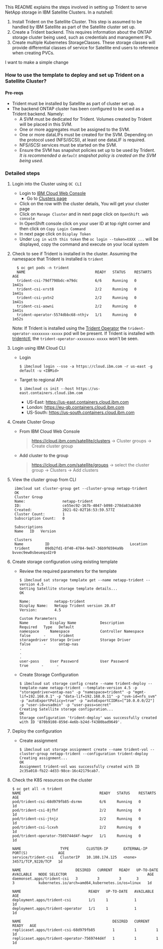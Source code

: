This README explains the steps involved in setting up Trident to serve NetApp
storage in IBM Satellite Clusters. In a nutshell:

1. Install Trident on the Satellite Cluster. This step is assumed to be handled
   by IBM Satellite as part of the Satellite cluster set up.
2. Create a Trident backend. This requires information about the ONTAP storage
   cluster being used, such as credentials and management IPs.
3. Create multiple Kubernetes StorageClasses. These storage classes will provide
   differential classes of service for Satellite end users to reference when
   creating PVCs.

I want to make a simple change
### How to use the template to deploy and set up Trident on a Satellite Cluster?

#### Pre-reqs
- Trident must be installed by Satellite as part of cluster set up.
- The backend ONTAP cluster has been configured to be used as a Trident backend.
  Namely:
    - A SVM must be dedicated for Trident. Volumes created by Trident will be placed
      in this SVM.
    - One or more aggregates must be assigned to the SVM.
    - One or more dataLIFs must be created for the SVM. Depending on the protocol
      used (NFS/iSCSI), at least one dataLIF is required.
    - NFS/iSCSI services must be started on the SVM.
    - Ensure the SVM has snapshot policies set up to be used by Trident. *It is
      recommended a `default` snapshot policy is created on the SVM being used*.

### Detailed steps
1. Login into the Cluster using `OC CLI`
   - Login to [IBM Cloud Web Console](https://cloud.ibm.com/)
	 - Go to [Clusters page](https://cloud.ibm.com/satellite/clusters)
   - Click on the row with the cluster details, You will get your cluster page
   - Click on `Manage Cluster` and in next page click on `OpenShift web console`
   - In OpenShift console click on your user ID at top right corner and then click on `Copy Login Command`
   - In next page click on `Display Token`
   - Under `Log in with this token` the `oc login --token=XXXX ...` will be displayed, copy the command and execute on your local system

2. Check to see if Trident is installed in the cluster. Assuming the namespace
   that Trident is installed is `trident`
   ```
     $ oc get pods -n trident
     NAME                                READY   STATUS    RESTARTS   AGE
     trident-csi-79df798bdc-m79dc        6/6     Running   0          1m41s
     trident-csi-xrst8                   2/2     Running   0          1m41s
     trident-csi-yxtn2                   2/2     Running   0          1m41s
     trident-csi-aowni                   2/2     Running   0          1m41s
     trident-operator-5574dbbc68-nthjv   1/1     Running   0          1m52s
     ```
   Note: If Trident is installed using the [Trident Operator](https://netapp-trident.readthedocs.io/en/stable-v20.07/kubernetes/deploying/operator-deploy.html)
   the `trident-operator-xxxxxxxx-xxxxx` pod will be present. If Trident is
   installed with [tridentctl](https://netapp-trident.readthedocs.io/en/stable-v20.07/kubernetes/deploying/tridentctl-deploy.html), the `trident-operator-xxxxxxxx-xxxxx` won't
   be seen.

3. Login using IBM Cloud CLI
   - Login
     ```
     $ ibmcloud login --sso -a https://cloud.ibm.com -r us-east -g default -u <IBMid>
     ```
   - Target to regional API
     ```
     $ ibmcloud cs init --host https://us-east.containers.cloud.ibm.com
     ```
     - US-East: https://us-east.containers.cloud.ibm.com
     - London:  https://eu-gb.containers.cloud.ibm.com
     - US-South: https://us-south.containers.cloud.ibm.com

4. Create Cluster Group
   - From IBM Cloud Web Console
     > https://cloud.ibm.com/satellite/clusters -> Cluster groups -> Create cluster group
   - Add cluster to the group
     > https://cloud.ibm.com/satellite/groups -> select the cluster group -> Clusters -> Add clusters

5. View the cluster group from CLI
   ```
    ibmcloud sat cluster-group get --cluster-group netapp-trident
    OK
    Cluster Group
    Name:                 netapp-trident
    ID:                   ce55ec92-167b-4047-b098-278da83ab369
    Created:              2021-02-02T16:53:59.577Z
    Cluster Count:        1
    Subscription Count:   0

    Subscriptions
    Name   ID   Version

    Clusters
    Name          ID                                     Location
    trident       09db2fd1-8f40-4784-9e67-36b9f6594a9b   bvvec9ew0sbeueqsd2r0
   ```

6. Create storage configuration using existing template
   - Review the required parameters for the template
     ```
     $ ibmcloud sat storage template get --name netapp-trident --version 4.5
     Getting Satellite storage template details...
     OK

     Name:           netapp-trident
     Display Name:   Netapp Trident version 20.07
     Version:        4.5

     Custom Parameters
     Name          Display Name           Description                                Required   Type   Default
     namespace     Namespace              Controller Namespace                       false      -      trident
     storagedriver Storage Driver         Storage Driver                             false      -      ontap-nas
     .
     .
     .
     user-pass     User Password          User Password                              true      -      -
     ```
   - Create Storage Configuration

     ```
     $ ibmcloud sat storage config create --name trident-deploy --template-name netapp-trident --template-version 4.5 -p "storagedriver=ontap-nas" -p "namespace=trident" -p "mgmt-lif=192.168.0.1" -p "data-lif=192.168.0.11" -p "svm-id=nfs_svm" -p "autoExportPolicy=true" -p "autoExportCIDRs=[“10.0.0.0/22"] -p "user-id=vsadmin" -p "user-pass=secret"
     Creating Satellite storage configuration...
     OK
     Storage configuration 'trident-deploy' was successfully created with ID '870b9108-859d-4e6b-b24d-f4380bad9649'.
     ```
7. Deploy the configuration
   - Create assignment
     ```
     $ ibmcloud sat storage assignment create --name trident-vol --cluster-group netapp-trident --configuration trident-deploy
     Creating assignment...
     OK
     Assignment trident-vol was successfully created with ID 2c35a018-fb22-4d33-98ce-16c42179cab7.
     ```

8. Check the K8S resources on the cluster
   ```
   $ oc get all -n trident
   NAME                                    READY   STATUS    RESTARTS   AGE
   pod/trident-csi-68d979fb85-dsrmn        6/6     Running   0          1d
   pod/trident-csi-8jfhf                   2/2     Running   0          1d
   pod/trident-csi-jtnjz                   2/2     Running   0          1d
   pod/trident-csi-lcxvh                   2/2     Running   0          1d
   pod/trident-operator-7569744d4f-hwgnr   1/1     Running   0          1d

   NAME                  TYPE        CLUSTER-IP       EXTERNAL-IP   PORT(S)              AGE
   service/trident-csi   ClusterIP   10.108.174.125   <none>        34571/TCP,9220/TCP   1d

   NAME                         DESIRED   CURRENT   READY   UP-TO-DATE   AVAILABLE   NODE SELECTOR                                     AGE
   daemonset.apps/trident-csi   3         3         3       3            3           kubernetes.io/arch=amd64,kubernetes.io/os=linux   1d

   NAME                               READY   UP-TO-DATE   AVAILABLE   AGE
   deployment.apps/trident-csi        1/1     1            1           1d
   deployment.apps/trident-operator   1/1     1            1           1d

   NAME                                          DESIRED   CURRENT   READY   AGE
   replicaset.apps/trident-csi-68d979fb85        1         1         1       1d
   replicaset.apps/trident-operator-7569744d4f   1         1         1       1d
   ```
